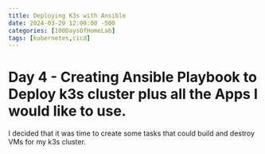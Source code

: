 ```yaml
---
title: Deploying K3s with Ansible
date: 2024-03-20 12:00:00 -500
categories: [100DaysOfHomeLab]
tags: [kubernetes,cicd]
---
```


# Day 4 - Creating Ansible Playbook to Deploy k3s cluster plus all the Apps I would like to use.
I decided that it was time to create some tasks that could build and destroy VMs for my k3s cluster.  